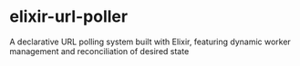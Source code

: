 # elixir-url-poller
A declarative URL polling system built with Elixir, featuring dynamic worker management and reconciliation of desired state
